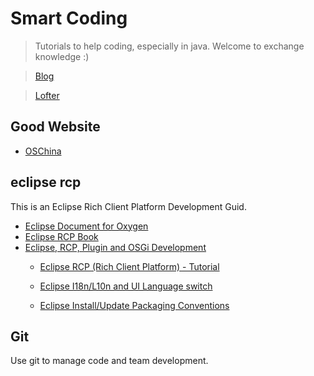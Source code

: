 # Smart Coding
> Tutorials to help coding, especially in java. Welcome to exchange knowledge :)
 
 > [Blog](https://my.oschina.net/liuyuanyuangogo)
 
 > [Lofter](http://poetryface.lofter.com/)

## Good Website
* [OSChina](https://my.oschina.net/)


## eclipse rcp
This is an Eclipse Rich Client Platform Development Guid.

* [Eclipse Document for Oxygen](https://help.eclipse.org/oxygen/index.jsp)
* [Eclipse RCP Book](https://wiki.eclipse.org/Rich_Client_Platform/Book)
* [Eclipse, RCP, Plugin and OSGi Development](http://www.vogella.com/tutorials/eclipse.html)
  * [Eclipse RCP (Rich Client Platform) - Tutorial](http://www.vogella.com/tutorials/EclipseRCP/article.html)
  * [Eclipse I18n/L10n and UI Language switch](http://www.vogella.com/tutorials/EclipseInternationalization/article.html)
  
  
  * [Eclipse Install/Update Packaging Conventions](https://www.eclipse.org/equinox/p2/repository_packaging.html)
 

## Git
Use git to manage code and team development.


  


